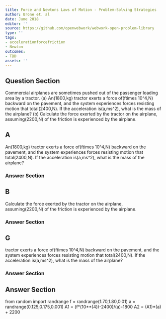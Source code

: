 ```yaml
---
title: Force and Newtons Laws of Motion - Problem-Solving Strategies
author: Urone et. al
date: June 2018
editor: ''
source: https://github.com/openwebwork/webwork-open-problem-library
type: ''
tags:
- accelerationforcefriction
- Newton
outcomes:
- TBD
assets: ''
---
```


## Question Section 

Commercial airplanes are sometimes pushed out of the passenger loading area by a tractor. 
(a) An(1800,kg) tractor exerts a force of(ftimes 10^4,N) backward on the pavement, and the system experiences forces resisting motion that total(2400,N). If the acceleration is(a,ms^2), what is the mass of the airplane? 
(b) Calculate the force exerted by the tractor on the airplane, assuming(2200,N) of the friction is experienced by the airplane.
## A
An(1800,kg) tractor exerts a force of(ftimes 10^4,N) backward on the pavement, and the system experiences forces resisting motion that total(2400,N). If the acceleration is(a,ms^2), what is the mass of the airplane? 
### Answer Section
## B
Calculate the force exerted by the tractor on the airplane, assuming(2200,N) of the friction is experienced by the airplane.
### Answer Section
## G
tractor exerts a force of(ftimes 10^4,N) backward on the pavement, and the system experiences forces resisting motion that total(2400,N). If the acceleration is(a,ms^2), what is the mass of the airplane? 
### Answer Section


## Answer Section

from random import randrange
f = randrange(1.70,1.80,0.01)
a = randrange(0.125,0.175,0.001)
A1 = (f*(10**(4))-2400)/(a)-1800
A2 = (A1)*(a) + 2200